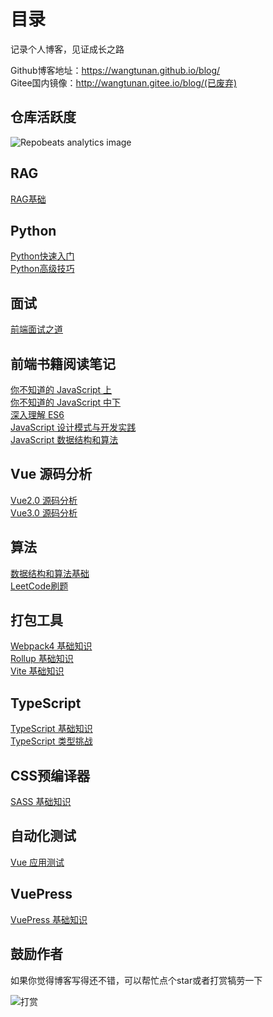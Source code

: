 # 目录
记录个人博客，见证成长之路 <br/>

Github博客地址：https://wangtunan.github.io/blog/ <br/>
Gitee国内镜像：http://wangtunan.gitee.io/blog/(已废弃)<br/>

## 仓库活跃度
![Repobeats analytics image](https://repobeats.axiom.co/api/embed/d13add3751990882fb078ce20d5b32a1a93e5407.svg)

## RAG
[RAG基础](https://wangtunan.github.io/blog/rag/base/)

## Python
[Python快速入门](https://wangtunan.github.io/blog/python/base)<br/>
[Python高级技巧](https://wangtunan.github.io/blog/python/advanced)<br/>

## 面试
[前端面试之道](https://wangtunan.github.io/blog/interview/)

## 前端书籍阅读笔记
[你不知道的 JavaScript 上](https://wangtunan.github.io/blog/books/javascript/know-up.html)<br/>
[你不知道的 JavaScript 中下](https://wangtunan.github.io/blog/books/javascript/know-down.html)<br/>
[深入理解 ES6](https://wangtunan.github.io/blog/books/javascript/es6.html)<br/>
[JavaScript 设计模式与开发实践](https://wangtunan.github.io/blog/designPattern/) <br/>
[JavaScript 数据结构和算法](https://wangtunan.github.io/blog/books/javascript/algorithm.html) <br/>

## Vue 源码分析
[Vue2.0 源码分析](https://wangtunan.github.io/blog/vueAnalysis/introduction/)<br/>
[Vue3.0 源码分析](https://wangtunan.github.io/blog/vueNextAnalysis/introduction/)<br/>

## 算法
[数据结构和算法基础](https://wangtunan.github.io/blog/algorithm/base/introduction/)<br/>
[LeetCode刷题](https://wangtunan.github.io/blog/algorithm/leetcode/introduction/)<br/>

## 打包工具
[Webpack4 基础知识](https://wangtunan.github.io/blog/webpack/webpack/)<br/>
[Rollup 基础知识](https://wangtunan.github.io/blog/rollup/)<br/>
[Vite 基础知识](https://wangtunan.github.io/blog/vite/)<br/>

## TypeScript
[TypeScript 基础知识](https://wangtunan.github.io/blog/typescript/base)<br/>
[TypeScript 类型挑战](https://wangtunan.github.io/blog/typescript/challenge)<br/>

## CSS预编译器
[SASS 基础知识](https://wangtunan.github.io/blog/cssPrecompiler/sass/)<br/>

## 自动化测试
[Vue 应用测试](https://wangtunan.github.io/blog/test/vueTest.html)<br/>

## VuePress
[VuePress 基础知识](https://wangtunan.github.io/blog/vuepress/)<br/>

## 鼓励作者
如果你觉得博客写得还不错，可以帮忙点个star或者打赏犒劳一下

![打赏](https://wangtunan.github.io/blog/donate.jpg)

